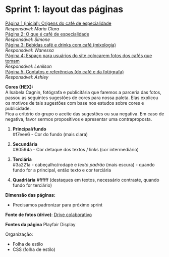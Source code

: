 # Sprint 1: layout das páginas

[Página 1 (inicial): Origens do café de especialidade]()  
*Responsável: Maria Clara*  
[Página 2: O que é café de especialidade](/Layout/Pagina_2.pdf)  
*Responsável: Simone*  
[Página 3: Bebidas café e drinks com café (mixologia)](/Layout/Pagina_3.pdf)  
*Responsável: Wanessa*  
[Página 4: Espaço para usuários do site colocarem fotos dos cafés que tomam]()  
*Responsável: Lenilson*  
[Página 5: Contatos e referências (do café e da fotógrafa)]()  
*Responsável: Ashley*

**Cores (HEX):**  
A Isabela Cagnin, fotógrafa e publicitária que faremos a parceria das fotos, passou as seguintes sugestões de cores para nossa paleta. Elas explicou os motivos de tais sugestões com base nos estudos sobre cores e publicidade.  
Fica a critério do grupo o aceite das sugestões ou sua negativa. Em caso de negativa, favor sermos propositivos e apresentar uma contraproposta.  

1. **Principal/fundo**  
#f7eee6 - Cor do fundo (mais clara)

2. **Secundária**  
#80594a - Cor detaque dos textos / links (cor intermediário)

3. **Terciária**  
#3a221a  - cabeçalho/rodapé e *texto padrão*  (mais escura) - quando fundo for a principal, então texto e cor terciária

4. **Quadriária**
#ffffff (destaques em textos, necessário contraste, quando fundo for terciário)


**Dimensão das páginas:**

- Precisamos padronizar para próximo sprint

**Fonte de fotos (drive)**:
[Drive colaborativo](https://drive.google.com/drive/folders/1_sGrycg8SWedSxBGMUCyf5nPBs-kOEBW?usp=drive_link)

**Fontes da página**
Playfair Display  

Organização:  
- Folha de estilo
- CSS (folha de estilo)

